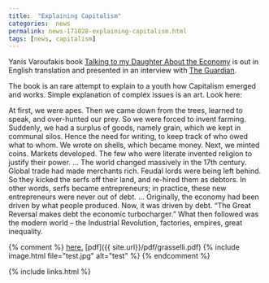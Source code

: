 ```yaml
---
title:  "Explaining Capitalism"
categories:  news
permalink: news-171028-explaining-capitalism.html
tags: [news, capitalism]
---
```


Yanis Varoufakis book
[Talking to my Daughter About the Economy](https://www.guardianbookshop.com/talking-to-my-daughter-about-the-economy.html)
is out in English translation and presented in an interview with
[The Guardian](https://www.theguardian.com/lifeandstyle/2017/oct/28/yanis-varoufakis-i-was-missing-my-daughter-so-badly).

The book is an rare attempt to explain to a youth
how Capitalism emerged and works.
Simple explanation of complex issues is an art.
Look here:

At first, we were apes.
Then we came down from the trees, learned to speak, and over-hunted our prey.
So we were forced to invent farming.
Suddenly, we had a surplus of goods, namely grain,
which we kept in communal silos.
Hence the need for writing, to keep track of who owed what to whom.
We wrote on shells, which became money.
Next, we minted coins.
Markets developed.
The few who were literate invented religion to justify their power.
...
The world changed massively in the 17th century.
Global trade had made merchants rich.
Feudal lords were being left behind.
So they kicked the serfs off their land, and re-hired them as debtors.
In other words, serfs became entrepreneurs;
in practice, these new entrepreneurs were never out of debt.
...
Originally, the economy had been driven by what people produced.
Now, it was driven by debt.
“The Great Reversal makes debt the economic turbocharger.”
What then followed was the modern world – the Industrial Revolution,
factories, empires, great inequality.







{% comment %}
[here.](/minskycode.html)
[pdf]({{ site.url}}/pdf/grasselli.pdf)
{% include image.html file="test.jpg" alt="test"  %}
{% endcomment %}

{% include links.html %}

